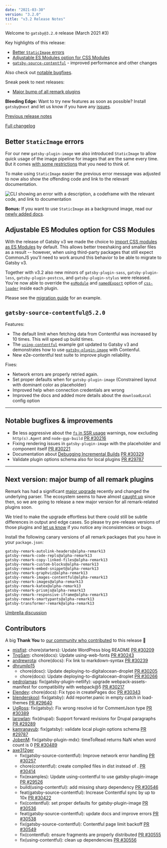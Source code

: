 ```yaml
---
date: "2021-03-30"
version: "3.2.0"
title: "v3.2 Release Notes"
---
```


Welcome to `gatsby@3.2.0` release (March 2021 #3)

Key highlights of this release:

- [Better `StaticImage` errors](#better-staticimage-errors)
- [Adjustable ES Modules option for CSS Modules](#adjustable-es-modules-option-for-css-modules)
- [`gatsby-source-contentful`](#gatsby-source-contentful520) - improved performance and other changes

Also check out [notable bugfixes](#notable-bugfixes).

Sneak peek to next releases:

- [Major bump of all remark plugins](#next-version-major-bump-of-all-remark-plugins)

**Bleeding Edge:** Want to try new features as soon as possible? Install `gatsby@next` and let us know
if you have any [issues](https://github.com/gatsbyjs/gatsby/issues).

[Previous release notes](/docs/reference/release-notes/v3.1)

[Full changelog](https://github.com/gatsbyjs/gatsby/compare/gatsby@3.2.0-next.0...gatsby@3.2.0)

## Better `StaticImage` errors

For our new `gatsby-plugin-image` we also introduced `StaticImage` to allow quick usage of the image pipeline for images that are the same every time. But it comes [with some restrictions](/docs/reference/built-in-components/gatsby-plugin-image/#restrictions-on-using-staticimage) that you need to think of.

To make using `StaticImage` easier the previous error message was adjusted to now also show the offending code and link to the relevant documentation.

![CLI showing an error with a description, a codeframe with the relevant code, and link to documentation](https://user-images.githubusercontent.com/213306/111302367-3a142500-864b-11eb-8768-d46e452e70f1.png)

**Bonus:** If you want to use `StaticImage` as a background image, read our [newly added docs](/docs/how-to/images-and-media/using-gatsby-plugin-image#background-images).

## Adjustable ES Modules option for CSS Modules

With the release of Gatsby v3 we made the choice to [import CSS modules as ES Modules](/docs/reference/release-notes/migrating-from-v2-to-v3/#css-modules-are-imported-as-es-modules) by default. This allows better treeshaking and smaller files as a result -- however, when using third-party packages that still expect CommonJS you'll need to work around this behavior to be able to migrate to Gatsby v3.

Together with v3.2 also new minors of `gatsby-plugin-sass`, `gatsby-plugin-less`, `gatsby-plugin-postcss`, and `gatsby-plugin-stylus` were released. You're now able to override the [`esModule`](https://github.com/webpack-contrib/css-loader#esmodule) and [`namedExport`](https://github.com/webpack-contrib/css-loader#namedexport) option of [`css-loader`](https://github.com/webpack-contrib/css-loader) inside each plugin.

Please see the [migration guide](/docs/reference/release-notes/migrating-from-v2-to-v3/#css-modules-are-imported-as-es-modules) for an example.

## `gatsby-source-contentful@5.2.0`

Features:

- The default limit when fetching data from Contentful was increased by 10 times. This will speed up build times.
- The [`using-contentful`](https://github.com/gatsbyjs/gatsby/tree/master/examples/using-contentful) example got updated to Gatsby v3 and demonstrates how to use [`gatsby-plugin-image`](https://github.com/gatsbyjs/gatsby/tree/master/packages/gatsby-plugin-image) with Contenful.
- New e2e-contentful test suite to improve plugin reliability.

Fixes:

- Network errors are properly retried again.
- Set proper defaults when for `gatsby-plugin-image` (Constrained layout with dominant color as placeholder)
- Improved help when connection credentials are wrong
- Improved the docs and added more details about the `downloadLocal` config option

---

## Notable bugfixes & improvements

- Be less aggressive about the [`fs` in SSR usage](https://www.gatsbyjs.com/docs/reference/release-notes/migrating-from-v2-to-v3/#using-fs-in-ssr) warnings, now excluding `http(s).Agent` and `node-gyp-build` [PR #30216](https://github.com/gatsbyjs/gatsby/pull/30216)
- Fixing rendering issues in `gatsby-plugin-image` with the placeholder and component itself [PR #30221](https://github.com/gatsbyjs/gatsby/pull/30221)
- Documentation about [Debugging Incremental Builds](/docs/debugging-incremental-builds/) [PR #30329](https://github.com/gatsbyjs/gatsby/pull/30329)
- Validate plugin options schema also for local plugins [PR #29787](https://github.com/gatsbyjs/gatsby/pull/29787)

---

## Next version: major bump of all remark plugins

Remark has had a significant [major upgrade](https://github.com/remarkjs/remark/releases/tag/13.0.0) recently and changed the underlying parser. The ecosystem seems to have almost [caught up](https://github.com/remarkjs/remark/blob/main/doc/plugins.md#list-of-plugins) since then, so we are going to release a new major version for all remark-related plugins soon.

We tried to make the upgrade effortless but there could still be subtle differences in output and edge cases. So please try pre-release versions of those plugins and [let us know](https://github.com/gatsbyjs/gatsby/discussions/30385) if you notice any inconsistencies or bugs.

Install the following canary versions of all remark packages that you have in your `package.json`:

```
gatsby-remark-autolink-headers@alpha-remark13
gatsby-remark-code-repls@alpha-remark13
gatsby-remark-copy-linked-files@alpha-remark13
gatsby-remark-custom-blocks@alpha-remark13
gatsby-remark-embed-snippet@alpha-remark13
gatsby-remark-graphviz@alpha-remark13
gatsby-remark-images-contentful@alpha-remark13
gatsby-remark-images@alpha-remark13
gatsby-remark-katex@alpha-remark13
gatsby-remark-prismjs@alpha-remark13
gatsby-remark-responsive-iframe@alpha-remark13
gatsby-remark-smartypants@alpha-remark13
gatsby-transformer-remark@alpha-remark13
```

[Umbrella discussion](https://github.com/gatsbyjs/gatsby/discussions/30385)

## Contributors

A big **Thank You** to [our community who contributed](https://github.com/gatsbyjs/gatsby/compare/gatsby@3.2.0-next.0...gatsby@3.2.0) to this release 💜

- [misfist](https://github.com/misfist): chore(starters): Update WordPress blog README [PR #30209](https://github.com/gatsbyjs/gatsby/pull/30209)
- [TngSam](https://github.com/TngSam): chore(docs): Update using-web-fonts [PR #30243](https://github.com/gatsbyjs/gatsby/pull/30243)
- [andrewrota](https://github.com/andrewrota): chore(docs): Fix link to markdown-syntax [PR #30239](https://github.com/gatsbyjs/gatsby/pull/30239)
- [dhrumilp15](https://github.com/dhrumilp15)
  - chore(dosc): Update deploying-to-digitalocean-droplet [PR #30205](https://github.com/gatsbyjs/gatsby/pull/30205)
  - chore(docs): Update deploying-to-digitalocean-droplet [PR #30266](https://github.com/gatsbyjs/gatsby/pull/30266)
- [pedrolamas](https://github.com/pedrolamas): fix(gatsby-plugin-netlify): upgrade webpack-assets-manifest for compatibility with webpack@5 [PR #30217](https://github.com/gatsbyjs/gatsby/pull/30217)
- [Elendev](https://github.com/Elendev): chore(docs): Fix typo in createPages doc [PR #30343](https://github.com/gatsbyjs/gatsby/pull/30343)
- [blenderskool](https://github.com/blenderskool): fix(gatsby): Add reporter.panic in empty catch in load-themes [PR #29640](https://github.com/gatsbyjs/gatsby/pull/29640)
- [UgRoss](https://github.com/UgRoss): fix(gatsby): Fix wrong resolve id for CommentJson type [PR #30389](https://github.com/gatsbyjs/gatsby/pull/30389)
- [larowlan](https://github.com/larowlan): fix(drupal): Support forward revisions for Drupal paragraphs [PR #29289](https://github.com/gatsbyjs/gatsby/pull/29289)
- [kamranayub](https://github.com/kamranayub): fix(gatsby): validate local plugin options schema [PR #29787](https://github.com/gatsbyjs/gatsby/pull/29787)
- [JobenM](https://github.com/JobenM): fix(gatsby-plugin-mdx): timeToRead returns NaN when word count is 0 [PR #30489](https://github.com/gatsbyjs/gatsby/pull/30489)
- [axe312ger](https://github.com/axe312ger)
  - fix(gatsby-source-contentful): Improve network error handling [PR #30257](https://github.com/gatsbyjs/gatsby/pull/30257)
  - chore(contentful): create compiled files in dist instead of . [PR #30414](https://github.com/gatsbyjs/gatsby/pull/30414)
  - fix(examples): Update using-contentful to use gatsby-plugin-image [PR #29526](https://github.com/gatsbyjs/gatsby/pull/29526)
  - build(using-contentful): add missing sharp dependency [PR #30546](https://github.com/gatsbyjs/gatsby/pull/30546)
  - feat(gatsby-source-contentful): Increase Contentful sync by up to 10x [PR #30422](https://github.com/gatsbyjs/gatsby/pull/30422)
  - fix(contentful): set proper defaults for gatsby-plugin-image [PR #30536](https://github.com/gatsbyjs/gatsby/pull/30536)
  - feat(gatsby-source-contentful): update docs and improve errors [PR #30538](https://github.com/gatsbyjs/gatsby/pull/30538)
  - fix(gatsby-source-contentful): Contentful page limit backoff [PR #30549](https://github.com/gatsbyjs/gatsby/pull/30549)
  - fix(contentful): ensure fragments are properly distributed [PR #30555](https://github.com/gatsbyjs/gatsby/pull/30555)
  - fix(using-contentful): clean up dependencies [PR #30556](https://github.com/gatsbyjs/gatsby/pull/30556)
